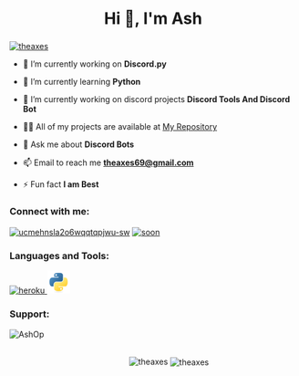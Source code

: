 <h1 align="center">Hi 👋, I'm Ash</h1>
<h3 align="center"></ Programmer></h3>

<p align="left"> <a href="https://github.com/ryo-ma/github-profile-trophy"><img src="https://github-profile-trophy.vercel.app/?username=theaxes" alt="theaxes" /></a> </p>

- 🔭 I’m currently working on **Discord.py**

- 🌱 I’m currently learning **Python**

- 🤝 I’m currently working on discord projects **Discord Tools And Discord Bot**

- 👨‍💻 All of my projects are available at [My Repository](https://github.com/DevanshIsOp?tab=repositories)

- 💬 Ask me about **Discord Bots**

- 📫 Email to reach me **theaxes69@gmail.com**

- ⚡ Fun fact **I am Best**

<h3 align="left">Connect with me:</h3>
<p align="left">
<a href="https://www.youtube.com/channels/ucmehnsla2o6wqqtqpjwu-sw" target="blank"><img align="center" src="https://raw.githubusercontent.com/rahuldkjain/github-profile-readme-generator/master/src/images/icons/Social/youtube.svg" alt="ucmehnsla2o6wqqtqpjwu-sw" height="30" width="40" /></a>
<a href="https://discord.gg/soon" target="blank"><img align="center" src="https://raw.githubusercontent.com/rahuldkjain/github-profile-readme-generator/master/src/images/icons/Social/discord.svg" alt="soon" height="30" width="40" /></a>
</p>

<h3 align="left">Languages and Tools:</h3>
<p align="left"> <a href="https://heroku.com" target="_blank" rel="noreferrer"> <img src="https://www.vectorlogo.zone/logos/heroku/heroku-icon.svg" alt="heroku" width="40" height="40"/> </a> <a href="https://www.python.org" target="_blank" rel="noreferrer"> <img src="https://raw.githubusercontent.com/devicons/devicon/master/icons/python/python-original.svg" alt="python" width="40" height="40"/> </a> </p>

<h3 align="left">Support:</h3>
<p><a href="https://www.buymeacoffee.com/AshOp"> <img align="left" src="https://cdn.buymeacoffee.com/buttons/v2/default-yellow.png" height="50" width="210" alt="AshOp" /></a></p><br><br>

<p><img align="left" src="https://github-readme-stats.vercel.app/api/top-langs?username=theaxes&show_icons=true&locale=en&layout=compact" alt="theaxes" /></p>

<p>&nbsp;<img align="center" src="https://github-readme-stats.vercel.app/api?username=theaxes&show_icons=true&locale=en" alt="theaxes" /></p>
